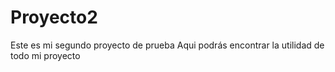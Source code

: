 # Proyecto2
Este es mi segundo proyecto de prueba
Aqui podrás encontrar la utilidad de todo mi proyecto
